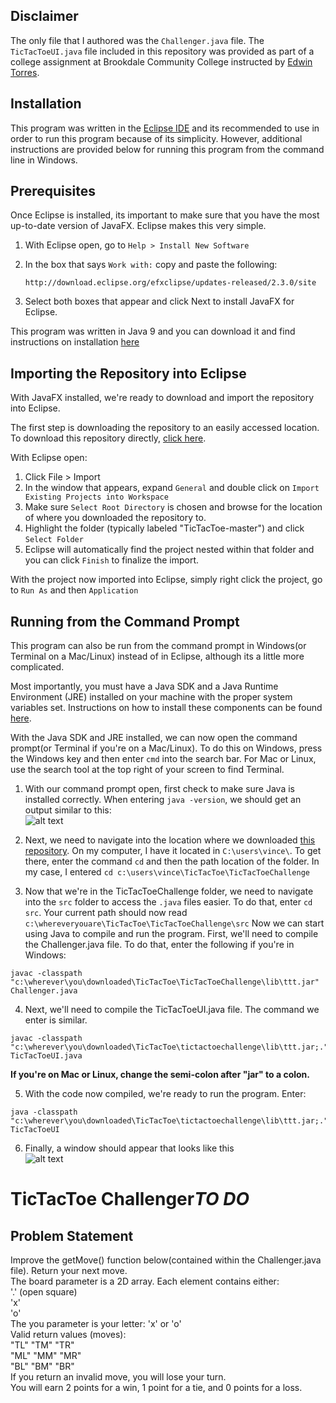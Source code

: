 ## Disclaimer
The only file that I authored was the `Challenger.java` file. The `TicTacToeUI.java` file included in this repository was provided as part of a college assignment at Brookdale Community College instructed by [Edwin Torres](https://gitlab.com/CoachEd).

## Installation
This program was written in the [Eclipse IDE](http://www.eclipse.org/downloads/packages/release/Photon/RC3) and its recommended to use in order to run this program because of its simplicity. However, additional instructions are provided below for running this program from the command line in Windows.

## Prerequisites
Once Eclipse is installed, its important to make sure that you have the most up-to-date version of JavaFX. Eclipse makes this very simple. 

1. With Eclipse open, go to `Help > Install New Software` 

2. In the box that says `Work with:` copy and paste the following:
      ```
      http://download.eclipse.org/efxclipse/updates-released/2.3.0/site
      ``` 
3. Select both boxes that appear and click Next to install JavaFX for Eclipse.

This program was written in Java 9 and you can download it and find instructions on installation [here](http://www.oracle.com/technetwork/java/javase/downloads/index.html)

## Importing the Repository into Eclipse
With JavaFX installed, we're ready to download and import the repository into Eclipse.

The first step is downloading the repository to an easily accessed location. To download this repository directly, [click here](https://github.com/vincent-simpson/TicTacToe/archive/master.zip).  

With Eclipse open:
1. Click File > Import
2. In the window that appears, expand `General` and double click on `Import Existing Projects into Workspace`
3. Make sure `Select Root Directory` is chosen and browse for the location of where you downloaded the repository to. 
4. Highlight the folder (typically labeled "TicTacToe-master") and click `Select Folder`
5. Eclipse will automatically find the project nested within that folder and you can click `Finish` to finalize the import.

With the project now imported into Eclipse, simply right click the project, go to `Run As` and then `Application`

## Running from the Command Prompt
This program can also be run from the command prompt in Windows(or Terminal on a Mac/Linux) instead of in Eclipse, although its a little more complicated.  

Most importantly, you must have a Java SDK and a Java Runtime Environment (JRE) installed on your machine with the proper system variables set. Instructions on how to install these components can be found [here](http://www.oracle.com/technetwork/java/javase/downloads/index.html).  

With the Java SDK and JRE installed, we can now open the command prompt(or Terminal if you're on a Mac/Linux). To do this on Windows, press the Windows key and then enter `cmd` into the search bar. For Mac or Linux, use the search tool at the top right of your screen to find Terminal.  

1. With our command prompt open, first check to make sure Java is installed correctly. When entering `java -version`, we should get an output similar to this:  
![alt text](https://image.ibb.co/hOz6xy/checkjavaversion.png "Java version check")  

2. Next, we need to navigate into the location where we downloaded [this repository](https://github.com/vincent-simpson/TicTacToe/archive/master.zip). On my computer, I have it located in `C:\users\vince\`. To get there, enter the command `cd` and then the path location of the folder. In my case, I entered `cd c:\users\vince\TicTacToe\TicTacToeChallenge`  

3. Now that we're in the TicTacToeChallenge folder, we need to navigate into the `src` folder to access the `.java` files easier. To do that, enter `cd src`. Your current path should now read `c:\whereveryouare\TicTacToe\TicTacToeChallenge\src` Now we can start using Java to compile and run the program. First, we'll need to compile the Challenger.java file. To do that, enter the following if you're in Windows:  
```
javac -classpath "c:\wherever\you\downloaded\TicTacToe\TicTacToeChallenge\lib\ttt.jar" Challenger.java
```

4. Next, we'll need to compile the TicTacToeUI.java file. The command we enter is similar.
```
javac -classpath "c:\wherever\you\downloaded\TicTacToe\tictactoechallenge\lib\ttt.jar;." TicTacToeUI.java
```
**If you're on Mac or Linux, change the semi-colon after "jar" to a colon.**  

5. With the code now compiled, we're ready to run the program. Enter:
```
java -classpath "c:\wherever\you\downloaded\TicTacToe\tictactoechallenge\lib\ttt.jar;." TicTacToeUI
```
6. Finally, a window should appear that looks like this  
![alt text](https://i.imgur.com/646loGQ.png)




# TicTacToe Challenger***TO DO***

## Problem Statement 

Improve the getMove() function below(contained within the Challenger.java file). Return your next move.  
The board parameter is a 2D array. Each element contains either:  
      '.' (open square)  
      'x'  
      'o'  
   The you parameter is your letter: 'x' or 'o'  
  Valid return values (moves):  
    "TL"  "TM"  "TR"   
    "ML"  "MM"  "MR"   
    "BL"  "BM"  "BR"  
  If you return an invalid move, you will lose your turn.  
  You will earn 2 points for a win, 1 point for a tie, and 0 points for a loss.  
  
  
